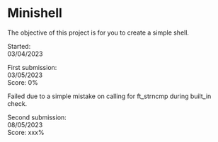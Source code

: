 # Minishell
The objective of this project is for you to create a simple shell.  
  
Started:  
03/04/2023  
  
First submission:  
03/05/2023  
Score: 0%  
  
Failed due to a simple mistake on calling for ft_strncmp during built_in check. 
  
Second submission:  
08/05/2023  
Score: xxx%  
